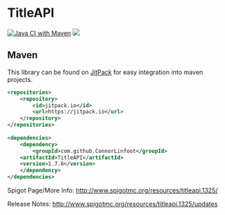 TitleAPI
=====================

[![Java CI with Maven](https://github.com/ConnorLinfoot/TitleAPI/actions/workflows/maven.yml/badge.svg)](https://github.com/ConnorLinfoot/TitleAPI/actions/workflows/maven.yml)
[![](https://jitpack.io/v/ConnorLinfoot/TitleAPI.svg)](https://jitpack.io/#ConnorLinfoot/TitleAPI)

## Maven

This library can be found on [JitPack](https://jitpack.io/#ConnorLinfoot/TitleAPI) for easy integration into maven 
projects.
```xml
<repositories>
    <repository>
        <id>jitpack.io</id>
        <url>https://jitpack.io</url>
    </repository>
</repositories>
	
<dependencies>
    <dependency>
        <groupId>com.github.ConnorLinfoot</groupId>
	<artifactId>TitleAPI</artifactId>
	<version>1.7.6</version>
    </dependency>
</dependencies>	
```

Spigot Page/More Info: http://www.spigotmc.org/resources/titleapi.1325/

Release Notes: http://www.spigotmc.org/resources/titleapi.1325/updates
